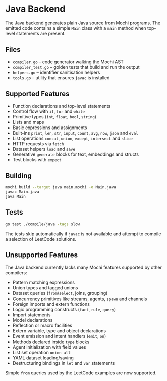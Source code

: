 # Java Backend

The Java backend generates plain Java source from Mochi programs. The emitted
code contains a simple `Main` class with a `main` method when top-level
statements are present.

## Files

- `compiler.go` – code generator walking the Mochi AST
- `compiler_test.go` – golden tests that build and run the output
- `helpers.go` – identifier sanitisation helpers
- `tools.go` – utility that ensures `javac` is installed

## Supported Features

- Function declarations and top-level statements
- Control flow with `if`, `for` and `while`
- Primitive types (`int`, `float`, `bool`, `string`)
- Lists and maps
- Basic expressions and assignments
- Built-ins `print`, `len`, `str`, `input`, `count`, `avg`, `now`, `json` and `eval`
- List operations `concat`, `union`, `except`, `intersect` and `slice`
- HTTP requests via `fetch`
- Dataset helpers `load` and `save`
- Generative `generate` blocks for text, embeddings and structs
- Test blocks with `expect`

## Building

```bash
mochi build --target java main.mochi -o Main.java
javac Main.java
java Main
```

## Tests

```bash
go test ./compile/java -tags slow
```
The tests skip automatically if `javac` is not available and attempt to compile
a selection of LeetCode solutions.

## Unsupported Features

The Java backend currently lacks many Mochi features supported by other
compilers:

- Pattern matching expressions
- Union types and tagged unions
- Dataset queries (`from`/`select`, joins, grouping)
- Concurrency primitives like streams, agents, `spawn` and channels
- Foreign imports and extern functions
- Logic programming constructs (`fact`, `rule`, `query`)
- Import statements
- Model declarations
- Reflection or macro facilities
- Extern variable, type and object declarations
- Event emission and intent handlers (`emit`, `on`)
- Methods declared inside `type` blocks
- Agent initialization with field values
- List set operation `union all`
- YAML dataset loading/saving
- Destructuring bindings in `let` and `var` statements

Simple `from` queries used by the LeetCode examples are now supported.
